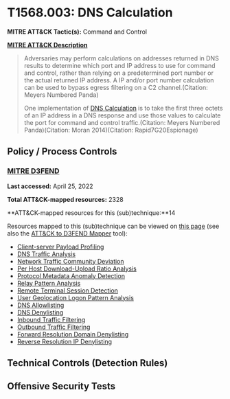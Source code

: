 # T1568.003: DNS Calculation
**MITRE ATT&CK Tactic(s):** Command and Control

**[MITRE ATT&CK Description](https://attack.mitre.org/techniques/T1568/003)**
<blockquote>Adversaries may perform calculations on addresses returned in DNS results to determine which port and IP address to use for command and control, rather than relying on a predetermined port number or the actual returned IP address. A IP and/or port number calculation can be used to bypass egress filtering on a C2 channel.(Citation: Meyers Numbered Panda)

One implementation of [DNS Calculation](https://attack.mitre.org/techniques/T1568/003) is to take the first three octets of an IP address in a DNS response and use those values to calculate the port for command and control traffic.(Citation: Meyers Numbered Panda)(Citation: Moran 2014)(Citation: Rapid7G20Espionage)</blockquote>
## Policy / Process Controls
### [MITRE D3FEND](https://d3fend.mitre.org/)
**Last accessed:** April 25, 2022

**Total ATT&CK-mapped resources:** 2328

**ATT&CK-mapped resources for this (sub)technique:**14

Resources mapped to this (sub)technique can be viewed on [this page](https://d3fend.mitre.org/) (see also the [ATT&CK to D3FEND Mapper](https://d3fend.mitre.org/tools/attack-mapper) tool):

* [Client-server Payload Profiling](https://d3fend.mitre.org/techniques/d3f:Client-serverPayloadProfiling)
* [DNS Traffic Analysis](https://d3fend.mitre.org/techniques/d3f:DNSTrafficAnalysis)
* [Network Traffic Community Deviation](https://d3fend.mitre.org/techniques/d3f:NetworkTrafficCommunityDeviation)
* [Per Host Download-Upload Ratio Analysis](https://d3fend.mitre.org/techniques/d3f:PerHostDownload-UploadRatioAnalysis)
* [Protocol Metadata Anomaly Detection](https://d3fend.mitre.org/techniques/d3f:ProtocolMetadataAnomalyDetection)
* [Relay Pattern Analysis](https://d3fend.mitre.org/techniques/d3f:RelayPatternAnalysis)
* [Remote Terminal Session Detection](https://d3fend.mitre.org/techniques/d3f:RemoteTerminalSessionDetection)
* [User Geolocation Logon Pattern Analysis](https://d3fend.mitre.org/techniques/d3f:UserGeolocationLogonPatternAnalysis)
* [DNS Allowlisting](https://d3fend.mitre.org/techniques/d3f:DNSAllowlisting)
* [DNS Denylisting](https://d3fend.mitre.org/techniques/d3f:DNSDenylisting)
* [Inbound Traffic Filtering](https://d3fend.mitre.org/techniques/d3f:InboundTrafficFiltering)
* [Outbound Traffic Filtering](https://d3fend.mitre.org/techniques/d3f:OutboundTrafficFiltering)
* [Forward Resolution Domain Denylisting](https://d3fend.mitre.org/techniques/d3f:ForwardResolutionDomainDenylisting)
* [Reverse Resolution IP Denylisting](https://d3fend.mitre.org/techniques/d3f:ReverseResolutionIPDenylisting)

## Technical Controls (Detection Rules)

## Offensive Security Tests

